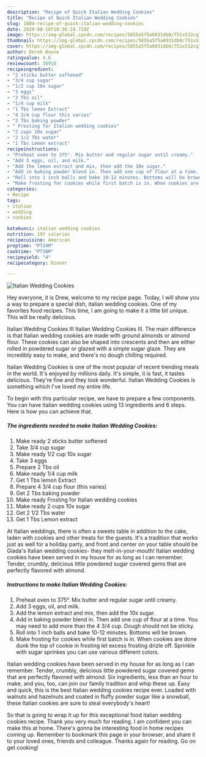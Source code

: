 ```yaml
---
description: "Recipe of Quick Italian Wedding Cookies"
title: "Recipe of Quick Italian Wedding Cookies"
slug: 1804-recipe-of-quick-italian-wedding-cookies
date: 2020-08-16T10:36:24.719Z
image: https://img-global.cpcdn.com/recipes/5855a5f5a6931db0/751x532cq70/italian-wedding-cookies-recipe-main-photo.jpg
thumbnail: https://img-global.cpcdn.com/recipes/5855a5f5a6931db0/751x532cq70/italian-wedding-cookies-recipe-main-photo.jpg
cover: https://img-global.cpcdn.com/recipes/5855a5f5a6931db0/751x532cq70/italian-wedding-cookies-recipe-main-photo.jpg
author: Derek Boone
ratingvalue: 4.6
reviewcount: 36916
recipeingredient:
- "2 sticks butter softened"
- "3/4 cup sugar"
- "1/2 cup 10x sugar"
- "3 eggs"
- "2 Tbs oil"
- "1/4 cup milk"
- "1 Tbs lemon Extract"
- "4 3/4 cup flour this varies"
- "2 Tbs baking powder"
- " Frosting for Italian wedding cookies"
- "2 cups 10x sugar"
- "2 1/2 Tbs water"
- "1 Tbs Lemon extract"
recipeinstructions:
- "Preheat oven to 375°. Mix butter and regular sugar until creamy."
- "Add 3 eggs, oil, and milk."
- "Add the lemon extract and mix, then add the 10x sugar."
- "Add in baking powder blend in. Then add one cup of flour at a time. You may need to add more than the 4 3/4 cup. Dough should not be sticky."
- "Roll into 1 inch balls and bake 10-12 minutes. Bottoms will be brown."
- "Make frosting for cookies while first batch is in. When cookies are done dunk the top of cookie in frosting let excess frosting drizle off. Sprinkle with sugar sprinkes you can use various different colors."
categories:
- Recipe
tags:
- italian
- wedding
- cookies

katakunci: italian wedding cookies 
nutrition: 197 calories
recipecuisine: American
preptime: "PT24M"
cooktime: "PT38M"
recipeyield: "4"
recipecategory: Dinner

---
```



![Italian Wedding Cookies](https://img-global.cpcdn.com/recipes/5855a5f5a6931db0/751x532cq70/italian-wedding-cookies-recipe-main-photo.jpg)

Hey everyone, it is Drew, welcome to my recipe page. Today, I will show you a way to prepare a special dish, italian wedding cookies. One of my favorites food recipes. This time, I am going to make it a little bit unique. This will be really delicious.

Italian Wedding Cookies III Italian Wedding Cookies III. The main difference is that Italian wedding cookies are made with ground almonds or almond flour. These cookies can also be shaped into crescents and then are either rolled in powdered sugar or glazed with a simple sugar glaze. They are incredibly easy to make, and there&#39;s no dough chilling required.

Italian Wedding Cookies is one of the most popular of recent trending meals in the world. It's enjoyed by millions daily. It's simple, it is fast, it tastes delicious. They're fine and they look wonderful. Italian Wedding Cookies is something which I've loved my entire life.


To begin with this particular recipe, we have to prepare a few components. You can have italian wedding cookies using 13 ingredients and 6 steps. Here is how you can achieve that.

<!--inarticleads1-->

##### The ingredients needed to make Italian Wedding Cookies:

1. Make ready 2 sticks butter softened
1. Take 3/4 cup sugar
1. Make ready 1/2 cup 10x sugar
1. Take 3 eggs
1. Prepare 2 Tbs oil
1. Make ready 1/4 cup milk
1. Get 1 Tbs lemon Extract
1. Prepare 4 3/4 cup flour (this varies)
1. Get 2 Tbs baking powder
1. Make ready  Frosting for Italian wedding cookies
1. Make ready 2 cups 10x sugar
1. Get 2 1/2 Tbs water
1. Get 1 Tbs Lemon extract


At Italian weddings, there is often a sweets table in addition to the cake, laden with cookies and other treats for the guests. It&#39;s a tradition that works just as well for a holiday party, and front and center on your table should be Giada&#39;s Italian wedding cookies- they melt-in-your-mouth! Italian wedding cookies have been served in my house for as long as I can remember. Tender, crumbly, delicious little powdered sugar covered gems that are perfectly flavored with almond. 

<!--inarticleads2-->

##### Instructions to make Italian Wedding Cookies:

1. Preheat oven to 375°. Mix butter and regular sugar until creamy.
1. Add 3 eggs, oil, and milk.
1. Add the lemon extract and mix, then add the 10x sugar.
1. Add in baking powder blend in. Then add one cup of flour at a time. You may need to add more than the 4 3/4 cup. Dough should not be sticky.
1. Roll into 1 inch balls and bake 10-12 minutes. Bottoms will be brown.
1. Make frosting for cookies while first batch is in. When cookies are done dunk the top of cookie in frosting let excess frosting drizle off. Sprinkle with sugar sprinkes you can use various different colors.


Italian wedding cookies have been served in my house for as long as I can remember. Tender, crumbly, delicious little powdered sugar covered gems that are perfectly flavored with almond. Six ingredients, less than an hour to make, and you, too, can join our family tradition and whip these up. Easy and quick, this is the best Italian wedding cookies recipe ever. Loaded with walnuts and hazelnuts and coated in fluffy powder sugar like a snowball, these Italian cookies are sure to steal everybody&#39;s heart! 

So that is going to wrap it up for this exceptional food italian wedding cookies recipe. Thank you very much for reading. I am confident you can make this at home. There's gonna be interesting food in home recipes coming up. Remember to bookmark this page in your browser, and share it to your loved ones, friends and colleague. Thanks again for reading. Go on get cooking!
